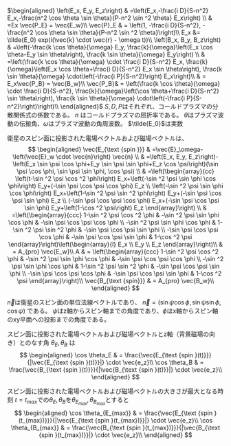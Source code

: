 $\begin{aligned}
\left(E_x, E_y, E_z\right) & =\left(E_x,-\frac{i D}{S-n^2} E_x,-\frac{n^2 \cos \theta \sin \theta}{P-n^2 \sin ^2 \theta} E_x\right) \\
& =Ex \vec{P_E} = \vec{E_w}\\
\vec{P}_E & = \left(1, -\frac{i D}{S-n^2}, -\frac{n^2 \cos \theta \sin \theta}{P-n^2 \sin ^2 \theta}\right)\\
E_x &= \tilde{E_0} exp(i(\vec{k} \cdot \vec{r} - \omega t))\\
\left(B_x, B_y, B_z\right) & =\left(-\frac{k \cos \theta}{\omega} E_y, \frac{k}{\omega}\left(E_x \cos \theta-E_y \sin \theta\right), \frac{k \sin \theta}{\omega} E_y\right) \\
& =\left(\frac{k \cos \theta}{\omega} \cdot \frac{i D}{S-n^2} E_x, \frac{k}{\omega}\left(E_x \cos \theta+\frac{i D}{S-n^2} E_x \sin \theta\right), \frac{k \sin \theta}{\omega} \cdot\left(-\frac{i P}{S-n^2}\right) E_x\right)\\
& = E_x\vec{P_B} = \vec{B_w}\\
\vec{P_B}& = \left(\frac{k \cos \theta}{\omega} \cdot \frac{i D}{S-n^2}, \frac{k}{\omega}\left(\cos \theta+\frac{i D}{S-n^2} \sin \theta\right), \frac{k \sin \theta}{\omega} \cdot\left(-\frac{i P}{S-n^2}\right)\right)\\
\end{aligned}$
$S, D, P$はそれぞれ、コールドプラズマの分散関係式の係数である。
$n$ はコールドプラズマの屈折率である。
$\theta$はプラズマ波動の伝搬角、$\omega$はプラズマ波動の角周波数。
$\tilde{E_0}$は実数

衛星のスピン面に投影された電場ベクトルおよび磁場ベクトルは、
$$
\begin{aligned}
\vec{E_{\text {spin }}} & =\vec{E}_\omega-\left(\vec{E}_w \cdot \vec{n}\right) \vec{n} \\
& =\left(E_x, E_y, E_z\right)-\left(E_x \sin \psi \cos \phi+E_y \sin \psi \sin \phi+E_z \cos \psi\right)(\sin \psi \cos \phi, \sin \psi \sin \phi, \cos \psi) \\
& =\left(\begin{array}{cc}
\left(t-\sin ^2 \psi \cos ^2 \phi\right) E_x+\left(-\sin ^2 \psi \sin \phi \cos \phi\right) E_y+(-\sin \psi \cos \psi \cos \phi) E_z \\
\left(-\sin ^2 \psi \sin \phi \cos \phi\right) E_x+\left(1-\sin ^2 \psi \sin ^2 \phi\right) E_y+(-\sin \psi \cos \psi \sin \phi) E_z \\
(-\sin \psi \cos \psi \cos \phi) E_x+(-\sin \psi \cos \psi \sin \phi) E_y+\left(1-\cos ^2 \psi\right) E_z
\end{array}\right) \\
& =\left(\begin{array}{ccc}
1-\sin ^2 \psi \cos ^2 \phi & -\sin ^2 \psi \sin \phi \cos \phi & -\sin \psi \cos \psi \cos \phi \\
-\sin ^2 \psi \sin \phi \cos \phi & 1-\sin ^2 \psi \sin ^2 \phi & -\sin \psi \cos \psi \sin \phi \\
-\sin \psi \cos \psi \cos \phi & -\sin \psi \cos \psi \sin \phi & 1-\cos ^2 \psi
\end{array}\right)\left(\begin{array}{l}
E_x \\
E_y \\
E_z
\end{array}\right)\\
& = A_{pro} \vec{E_w}\\
A & = \left(\begin{array}{ccc}
1-\sin ^2 \psi \cos ^2 \phi & -\sin ^2 \psi \sin \phi \cos \phi & -\sin \psi \cos \psi \cos \phi \\
-\sin ^2 \psi \sin \phi \cos \phi & 1-\sin ^2 \psi \sin ^2 \phi & -\sin \psi \cos \psi \sin \phi \\
-\sin \psi \cos \psi \cos \phi & -\sin \psi \cos \psi \sin \phi & 1-\cos ^2 \psi
\end{array}\right)\\
\vec{B_{\text {spin}}} & = A_{pro} \vec{B_w}\\
\end{aligned}
$$

$\vec{n}$は衛星のスピン面の単位法線ベクトルであり、
$\vec{n} = (\sin \psi \cos \phi, \sin \psi \sin \phi, \cos \psi)$
である。
$\psi$はz軸からスピン軸までの角度であり、$\phi$はx軸からスピン軸のxy平面への投影までの角度である。

スピン面に投影された電場ベクトルおよび磁場ベクトルとz軸（背景磁場の向き）とのなす角 $\theta_E, \theta_B$ は
$$
\begin{aligned}
\cos \theta_E & = \frac{\vec{E_{\text {spin }(t)}}}{|\vec{E_{\text {spin }(t)}}|} \cdot \vec{e_z}\\
\cos \theta_B & = \frac{\vec{B_{\text {spin }(t)}}}{|\vec{B_{\text {spin }(t)}}|} \cdot \vec{e_z}\\
\end{aligned}
$$

スピン面に投影された電場ベクトルおよび磁場ベクトルの大きさが最大となる時刻 $t=t_{max}$での$\theta_{E}, \theta_{B}$を$\theta_{E_{max}}, \theta_{B_{max}}$とすると
$$
\begin{aligned}
\cos \theta_{E_{max}} & = \frac{\vec{E_{\text {spin }(t_{max})}}}{|\vec{E_{\text {spin }(t_{max})}}|} \cdot \vec{e_z}\\
\cos \theta_{B_{max}} & = \frac{\vec{B_{\text {spin }(t_{max})}}}{|\vec{B_{\text {spin }(t_{max})}}|} \cdot \vec{e_z}\\
\end{aligned}
$$
